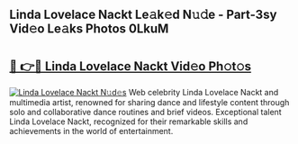 ## Linda Lovelace Nackt Le𝚊k𝚎d N𝚞𝚍e - Part-3sy Vid𝚎o Le𝚊ks Photos 0LkuM

# <h2><a href="http://fb3blo.evod.top/?m=Linda+Lovelace+Nackt">🔗 👉🔴 Linda Lovelace Nackt Vid𝚎o Ph𝚘t𝚘s</a></h2>

[![Linda Lovelace Nackt N𝚞d𝚎s](https://i.imgur.com/8V9OHl7.gif)](http://fb3blo.evod.top/?m=Linda+Lovelace+Nackt)
Web celebrity Linda Lovelace Nackt and multimedia artist, renowned for sharing dance and lifestyle content through solo and collaborative dance routines and brief videos. Exceptional talent Linda Lovelace Nackt, recognized for their remarkable skills and achievements in the world of entertainment. 
